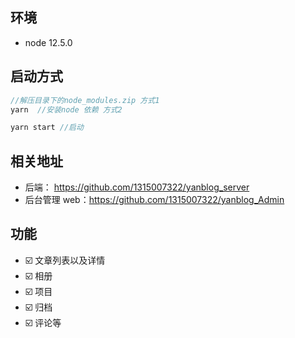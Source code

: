 ## 环境

- node 12.5.0

## 启动方式

```javascript
//解压目录下的node_modules.zip 方式1
yarn  //安装node 依赖 方式2

yarn start //启动
```

## 相关地址

- 后端： https://github.com/1315007322/yanblog_server
- 后台管理 web：https://github.com/1315007322/yanblog_Admin

## 功能

- ☑️ 文章列表以及详情
- ☑️ 相册
- ☑️ 项目
- ☑️ 归档
- ☑️ 评论等
